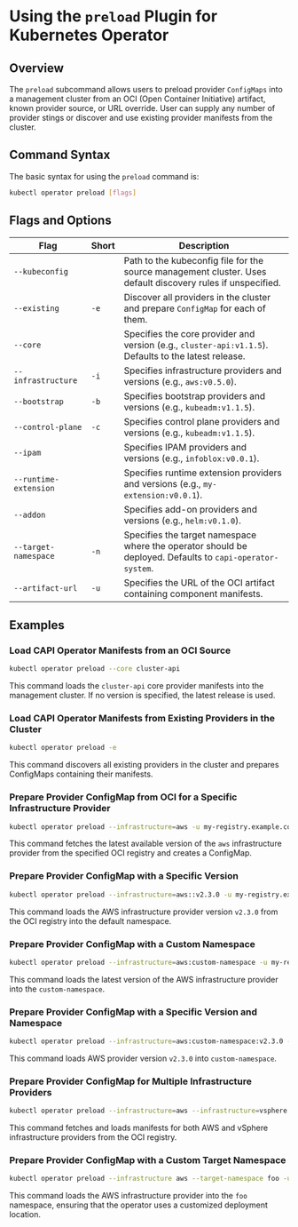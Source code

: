 # Using the `preload` Plugin for Kubernetes Operator

## Overview

The `preload` subcommand allows users to preload provider `ConfigMaps` into a management cluster from an OCI (Open Container Initiative) artifact, known provider source, or URL override. User can supply any number of provider stings or discover and use existing provider manifests from the cluster.

## Command Syntax
The basic syntax for using the `preload` command is:

```sh
kubectl operator preload [flags]
```

## Flags and Options
| Flag | Short | Description |
|------|-------|-------------|
| `--kubeconfig` | | Path to the kubeconfig file for the source management cluster. Uses default discovery rules if unspecified. |
| `--existing` | `-e` | Discover all providers in the cluster and prepare `ConfigMap` for each of them. |
| `--core` | | Specifies the core provider and version (e.g., `cluster-api:v1.1.5`). Defaults to the latest release. |
| `--infrastructure` | `-i` | Specifies infrastructure providers and versions (e.g., `aws:v0.5.0`). |
| `--bootstrap` | `-b` | Specifies bootstrap providers and versions (e.g., `kubeadm:v1.1.5`). |
| `--control-plane` | `-c` | Specifies control plane providers and versions (e.g., `kubeadm:v1.1.5`). |
| `--ipam` | | Specifies IPAM providers and versions (e.g., `infoblox:v0.0.1`). |
| `--runtime-extension` | | Specifies runtime extension providers and versions (e.g., `my-extension:v0.0.1`). |
| `--addon` | | Specifies add-on providers and versions (e.g., `helm:v0.1.0`). |
| `--target-namespace` | `-n` | Specifies the target namespace where the operator should be deployed. Defaults to `capi-operator-system`. |
| `--artifact-url` | `-u` | Specifies the URL of the OCI artifact containing component manifests. |

## Examples

### Load CAPI Operator Manifests from an OCI Source
```sh
kubectl operator preload --core cluster-api
```
This command loads the `cluster-api` core provider manifests into the management cluster. If no version is specified, the latest release is used.

### Load CAPI Operator Manifests from Existing Providers in the Cluster
```sh
kubectl operator preload -e
```
This command discovers all existing providers in the cluster and prepares ConfigMaps containing their manifests.

### Prepare Provider ConfigMap from OCI for a Specific Infrastructure Provider
```sh
kubectl operator preload --infrastructure=aws -u my-registry.example.com/infrastructure-provider
```
This command fetches the latest available version of the `aws` infrastructure provider from the specified OCI registry and creates a ConfigMap.

### Prepare Provider ConfigMap with a Specific Version
```sh
kubectl operator preload --infrastructure=aws::v2.3.0 -u my-registry.example.com/infrastructure-provider
```
This command loads the AWS infrastructure provider version `v2.3.0` from the OCI registry into the default namespace.

### Prepare Provider ConfigMap with a Custom Namespace
```sh
kubectl operator preload --infrastructure=aws:custom-namespace -u my-registry.example.com/infrastructure-provider
```
This command loads the latest version of the AWS infrastructure provider into the `custom-namespace`.

### Prepare Provider ConfigMap with a Specific Version and Namespace
```sh
kubectl operator preload --infrastructure=aws:custom-namespace:v2.3.0 -u my-registry.example.com/infrastructure-provider
```
This command loads AWS provider version `v2.3.0` into `custom-namespace`.

### Prepare Provider ConfigMap for Multiple Infrastructure Providers
```sh
kubectl operator preload --infrastructure=aws --infrastructure=vsphere -u my-registry.example.com/infrastructure-provider
```
This command fetches and loads manifests for both AWS and vSphere infrastructure providers from the OCI registry.

### Prepare Provider ConfigMap with a Custom Target Namespace
```sh
kubectl operator preload --infrastructure aws --target-namespace foo -u my-registry.example.com/infrastructure-provider
```
This command loads the AWS infrastructure provider into the `foo` namespace, ensuring that the operator uses a customized deployment location.
